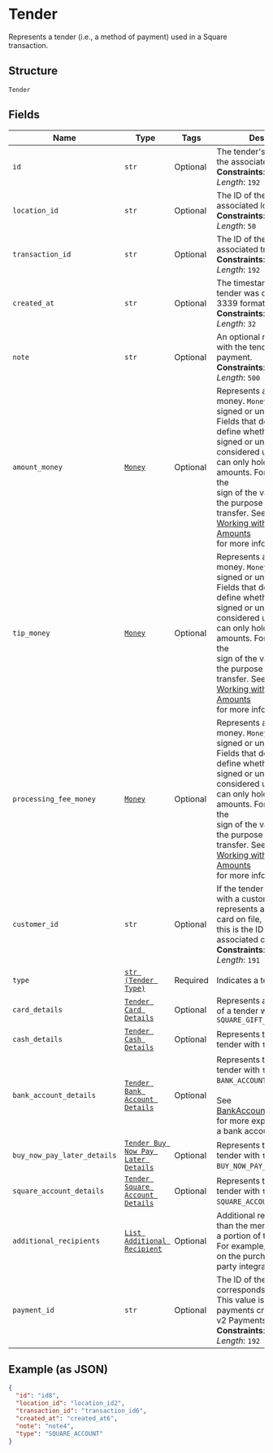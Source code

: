 
# Tender

Represents a tender (i.e., a method of payment) used in a Square transaction.

## Structure

`Tender`

## Fields

| Name | Type | Tags | Description |
|  --- | --- | --- | --- |
| `id` | `str` | Optional | The tender's unique ID. It is the associated payment ID.<br>**Constraints**: *Maximum Length*: `192` |
| `location_id` | `str` | Optional | The ID of the transaction's associated location.<br>**Constraints**: *Maximum Length*: `50` |
| `transaction_id` | `str` | Optional | The ID of the tender's associated transaction.<br>**Constraints**: *Maximum Length*: `192` |
| `created_at` | `str` | Optional | The timestamp for when the tender was created, in RFC 3339 format.<br>**Constraints**: *Maximum Length*: `32` |
| `note` | `str` | Optional | An optional note associated with the tender at the time of payment.<br>**Constraints**: *Maximum Length*: `500` |
| `amount_money` | [`Money`](../../doc/models/money.md) | Optional | Represents an amount of money. `Money` fields can be signed or unsigned.<br>Fields that do not explicitly define whether they are signed or unsigned are<br>considered unsigned and can only hold positive amounts. For signed fields, the<br>sign of the value indicates the purpose of the money transfer. See<br>[Working with Monetary Amounts](https://developer.squareup.com/docs/build-basics/working-with-monetary-amounts)<br>for more information. |
| `tip_money` | [`Money`](../../doc/models/money.md) | Optional | Represents an amount of money. `Money` fields can be signed or unsigned.<br>Fields that do not explicitly define whether they are signed or unsigned are<br>considered unsigned and can only hold positive amounts. For signed fields, the<br>sign of the value indicates the purpose of the money transfer. See<br>[Working with Monetary Amounts](https://developer.squareup.com/docs/build-basics/working-with-monetary-amounts)<br>for more information. |
| `processing_fee_money` | [`Money`](../../doc/models/money.md) | Optional | Represents an amount of money. `Money` fields can be signed or unsigned.<br>Fields that do not explicitly define whether they are signed or unsigned are<br>considered unsigned and can only hold positive amounts. For signed fields, the<br>sign of the value indicates the purpose of the money transfer. See<br>[Working with Monetary Amounts](https://developer.squareup.com/docs/build-basics/working-with-monetary-amounts)<br>for more information. |
| `customer_id` | `str` | Optional | If the tender is associated with a customer or represents a customer's card on file,<br>this is the ID of the associated customer.<br>**Constraints**: *Maximum Length*: `191` |
| `type` | [`str (Tender Type)`](../../doc/models/tender-type.md) | Required | Indicates a tender's type. |
| `card_details` | [`Tender Card Details`](../../doc/models/tender-card-details.md) | Optional | Represents additional details of a tender with `type` `CARD` or `SQUARE_GIFT_CARD` |
| `cash_details` | [`Tender Cash Details`](../../doc/models/tender-cash-details.md) | Optional | Represents the details of a tender with `type` `CASH`. |
| `bank_account_details` | [`Tender Bank Account Details`](../../doc/models/tender-bank-account-details.md) | Optional | Represents the details of a tender with `type` `BANK_ACCOUNT`.<br><br>See [BankAccountPaymentDetails](../../doc/models/bank-account-payment-details.md)<br>for more exposed details of a bank account payment. |
| `buy_now_pay_later_details` | [`Tender Buy Now Pay Later Details`](../../doc/models/tender-buy-now-pay-later-details.md) | Optional | Represents the details of a tender with `type` `BUY_NOW_PAY_LATER`. |
| `square_account_details` | [`Tender Square Account Details`](../../doc/models/tender-square-account-details.md) | Optional | Represents the details of a tender with `type` `SQUARE_ACCOUNT`. |
| `additional_recipients` | [`List Additional Recipient`](../../doc/models/additional-recipient.md) | Optional | Additional recipients (other than the merchant) receiving a portion of this tender.<br>For example, fees assessed on the purchase by a third party integration. |
| `payment_id` | `str` | Optional | The ID of the [Payment](entity:Payment) that corresponds to this tender.<br>This value is only present for payments created with the v2 Payments API.<br>**Constraints**: *Maximum Length*: `192` |

## Example (as JSON)

```json
{
  "id": "id8",
  "location_id": "location_id2",
  "transaction_id": "transaction_id6",
  "created_at": "created_at6",
  "note": "note4",
  "type": "SQUARE_ACCOUNT"
}
```

